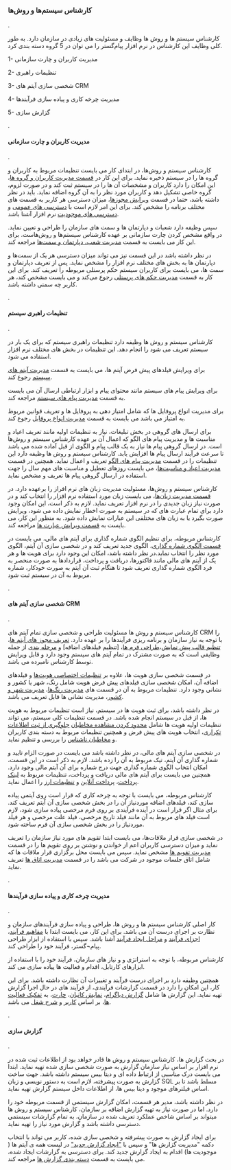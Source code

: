 
### کارشناس سیستم‌ها و روش‌ها
.


کارشناس سیستم ها و روش ها وظایف و مسئولیت های زیادی در سازمان دارد. به طور کلی وظایف این کارشناس در نرم افزار پیام‌گستر را می توان در 5 گروه دسته بندی کرد.

1-	مدیریت کاربران و چارت سازمانی

2-	تنظیمات راهبری

3-	شخصی سازی آیتم های CRM

4-	مدیریت چرخه کاری و پیاده سازی فرآیندها

5-	گزارش سازی 

.
#### مدیریت کاربران و چارت سازمانی
.

کارشناس سیستم و روش‌ها، در ابتدای کار می بایست تنظیمات مربوط به کاربران و گروه ها را در سیستم ذخیره نماید. برای این کار در [قسمت مدیریت کاربران و گروه ها](http://septadocs.1st.co.com/payamgostar/documents/%D9%85%D8%B3%D8%AA%D9%86%D8%AF%D8%A7%D8%AA-%D8%A2%D9%85%D9%88%D8%B2%D8%B4%DB%8C?selectedId=a1dbe416-b043-4d85-f5f7-08d7db063b50&menuItemType=2#)، این امکان را دارد کاربران و مشخصات آن ها را در سیستم ثبت کند و در صورت لزوم، گروه خاصی تشکیل دهد و کاربران مورد نظر را به آن گروه اضافه نماید. باید در نظر داشته باشد، حتما در قسمت [ویرایش مجوزها](http://septadocs.1st.co.com/payamgostar/documents/%D9%85%D8%B3%D8%AA%D9%86%D8%AF%D8%A7%D8%AA-%D8%A2%D9%85%D9%88%D8%B2%D8%B4%DB%8C?selectedId=a1dbe416-b043-4d85-f5f7-08d7db063b50&menuItemType=2#)، میزان دسترسی هر کاربر به قسمت های مختلف برنامه را مشخص کند. برای این امر لازم است با [دسترسی های عمومی](http://septadocs.1st.co.com/payamgostar/documents/%D9%85%D8%B3%D8%AA%D9%86%D8%AF%D8%A7%D8%AA-%D8%A2%D9%85%D9%88%D8%B2%D8%B4%DB%8C?selectedId=a1dbe416-b043-4d85-f5f7-08d7db063b50&menuItemType=2#) و [دسترسی های موجودیت](http://septadocs.1st.co.com/payamgostar/documents/%D9%85%D8%B3%D8%AA%D9%86%D8%AF%D8%A7%D8%AA-%D8%A2%D9%85%D9%88%D8%B2%D8%B4%DB%8C?selectedId=a1dbe416-b043-4d85-f5f7-08d7db063b50&menuItemType=2#) نرم افزار آشنا باشد.

سپس وظیفه دارد شعبات و دپارتمان ها و سمت های سازمان را طراحی و تعیین نماید. در واقع مشخص کردن چارت سازمانی بر عهده کارشناس سیستم‌ها و روش‌هاست. برای این کار می بایست به قسمت [مدیریت شعب، دپارتمان و سمت‌ها](http://septadocs.1st.co.com/payamgostar/documents/%D9%85%D8%B3%D8%AA%D9%86%D8%AF%D8%A7%D8%AA-%D8%A2%D9%85%D9%88%D8%B2%D8%B4%DB%8C?selectedId=a1dbe416-b043-4d85-f5f7-08d7db063b50&menuItemType=2#) مراجعه کند.

در نظر داشته باشد در این قسمت نیز می تواند میزان دسترسی هر یک از سمت‌ها و دپارتمان ها به بخش های مختلف نرم افزار را مشخص نماید. پس از تعریف دپارتمان و سمت ها، می بایست برای کاربران سیستم حکم پرسنلی مربوطه را تعریف کند. برای این کار به قسمت [مدیریت حکم های پرسنلی](http://septadocs.1st.co.com/payamgostar/documents/%D9%85%D8%B3%D8%AA%D9%86%D8%AF%D8%A7%D8%AA-%D8%A2%D9%85%D9%88%D8%B2%D8%B4%DB%8C?selectedId=a1dbe416-b043-4d85-f5f7-08d7db063b50&menuItemType=2#) رجوع می‌کند و می بایست مشخص کند، هر کاربر چه سمتی داشته باشد.

.
#### تنظیمات راهبری سیستم 
.

کارشناس سیستم و روش ها وظیفه دارد تنظیمات راهبری سیستم که برای یک بار در سیستم تعریف می شود را انجام دهد. این تنظیمات در بخش های مختلف نرم افزار استفاده می شود.

برای ویرایش فیلدهای پیش فرض آیتم ها، می بایست به قسمت [مدیریت آیتم های سیستم](http://septadocs.1st.co.com/payamgostar/documents/%D9%85%D8%AF%DB%8C%D8%B1%DB%8C%D8%AA-%D8%A2%DB%8C%D8%AA%D9%85%E2%80%8C%D9%87%D8%A7%DB%8C-%D8%B3%DB%8C%D8%B3%D8%AA%D9%85?selectedId=c6fcb067-33da-43bf-53fd-08d966729247&menuItemType=1&versionId=) رجوع کند.

برای ویرایش پیام های سیستم مانند محتوای پیام و ابزار ارتباطی ارسال آن می بایست به قسمت [مدیریت پیام های سیستم](http://septadocs.1st.co.com/payamgostar/documents/%D9%85%D8%AF%DB%8C%D8%B1%DB%8C%D8%AA-%D9%BE%DB%8C%D8%A7%D9%85%E2%80%8C%D9%87%D8%A7%DB%8C-%D8%B3%DB%8C%D8%B3%D8%AA%D9%85%DB%8C-?selectedId=cb5106db-c482-4da9-5404-08d966729247&menuItemType=1&versionId=) مراجعه کند.

برای مدیریت انواع پروفایل ها که شامل امتیاز دهی به پروفایل ها و تعریف قوانین مربوط به امتیاز می باشد می بایست به قسمت [مدیریت انواع پروفایل](http://septadocs.1st.co.com/payamgostar/documents/%D9%85%D8%B3%D8%AA%D9%86%D8%AF%D8%A7%D8%AA-%D8%A2%D9%85%D9%88%D8%B2%D8%B4%DB%8C?selectedId=a1dbe416-b043-4d85-f5f7-08d7db063b50&menuItemType=2#) رجوع کند.

برای ارسال های گروهی در بخش تبلیغات، نیاز به تنظیمات اولیه مانند تعریف اعیاد و مناسبت ها و مدیریت پیام های الگو که اعمال آن بر عهده کارشناس سیستم و روش‌ها است. در ارسال گروهی پیام ها نیاز به یک قالب پیام و الگوی از قبل آماده شده می باشد تا سرعت فرآیند ارسال پیام ها افزایش یابد. کارشناس سیستم و روش ها وظیفه دارد این تنظیمات را در قسمت [مدیریت پیام های الگو](http://septadocs.1st.co.com/payamgostar/documents/%D9%85%D8%AF%DB%8C%D8%B1%DB%8C%D8%AA-%D9%BE%DB%8C%D8%A7%D9%85%E2%80%8C%D9%87%D8%A7%DB%8C-%D8%A7%D9%84%DA%AF%D9%88-?selectedId=7af631c5-9c84-464f-183f-08d97813eb03&menuItemType=1&versionId=) تعریف و اعمال نماید. همچنین در قسمت [مدیریت اعیاد و مناسبت‌ها](http://septadocs.1st.co.com/payamgostar/documents/%D9%85%D8%AF%DB%8C%D8%B1%DB%8C%D8%AA-%D8%A7%D8%B9%DB%8C%D8%A7%D8%AF-%D9%88-%D9%85%D9%86%D8%A7%D8%B3%D8%A8%D8%AA%E2%80%8C%D9%87%D8%A7?selectedId=ec1d1000-4f20-4e6c-53f6-08d966729247&menuItemType=1&versionId=)، می بایست روزهای تعطیل و مناسبت های مهم سال را جهت استفاده در ارسال گروهی پیام ها تعریف و مشخص نماید.

کارشناس سیستم و روش‌ها، مسئولیت مدیریت زبان های نرم افراز را برعهده دارد. در [قسمت مدیریت زبان‌ها](http://septadocs.1st.co.com/payamgostar/documents/%D8%AA%D8%B9%D8%B1%DB%8C%D9%81-%D8%B2%D8%A8%D8%A7%D9%86-%D8%AC%D8%AF%DB%8C%D8%AF?selectedId=d83cb477-bba1-eb11-a032-ac1f6bc6cd90&menuItemType=1&versionId=)، می بایست زبان مورد استفاده نرم افزار را انتخاب کند و در صورت نیاز زبان جدیدی را در نرم افزار تعریف نماید. لازم به ذکر است، این امکان وجود دارد برای تمام عبارت های که در سیستم به صورت اخطار نمایش داده می شود، ویرایش صورت بگیرد یا به زبان های مختلفی این عبارات نمایش داده شود. به منظور این کار، می بایست به [قسمت ویرایش عبارت ها](http://septadocs.1st.co.com/payamgostar/documents/%D9%88%DB%8C%D8%B1%D8%A7%DB%8C%D8%B4-%D8%B9%D8%A8%D8%A7%D8%B1%D8%AA%E2%80%8C%D9%87%D8%A7%DB%8C-%D9%86%D8%B1%D9%85%E2%80%8C%D8%A7%D9%81%D8%B2%D8%A7%D8%B1?selectedId=d93cb477-bba1-eb11-a032-ac1f6bc6cd90&menuItemType=1&versionId=) مراجعه کند.

کارشناس مربوطه، برای تنظیم الگوی شماره گذاری برای آیتم های مالی، می بایست در[ قسمت الگوی شماره گذاری](http://septadocs.1st.co.com/payamgostar/documents/%D8%AA%D9%86%D8%B8%DB%8C%D9%85-%D8%A7%D9%84%DA%AF%D9%88%DB%8C-%D8%B4%D9%85%D8%A7%D8%B1%D9%87-%DA%AF%D8%B0%D8%A7%D8%B1%DB%8C?selectedId=104f20b7-c1f4-4515-53e8-08d966729247&menuItemType=1&versionId=)، الگوی جدید تعریف کند و در شخصی سازی آن آیتم، الگوی مورد نظر را انتخاب نماید.در نظر داشته باشد، امکان این وجود دارد برای هویت ها و هر یک از آیتم های مالی مانند فاکتور‌ها، دریافت و پرداخت، قراردادها به صورت منحصر به فرد الگوی شماره گذاری تعریف شود تا هنگام ثبت آن آیتم به صورت خودکار، شماره مربوط به آن در سیستم ثبت شود.

.
#### شخصی سازی آیتم های CRM
.

کارشناس سیستم و روش ها مسئولیت طراحی و شخصی سازی تمام آیتم های CRM را با توجه به نیاز سازمان و برنامه ریزی فرآیندها را بر عهده دارد. [تعریف مجوز های آیتم ها](http://septadocs.1st.co.com/payamgostar/documents/%D9%85%D8%B3%D8%AA%D9%86%D8%AF%D8%A7%D8%AA-%D8%A2%D9%85%D9%88%D8%B2%D8%B4%DB%8C?selectedId=a1dbe416-b043-4d85-f5f7-08d7db063b50&menuItemType=2#)، [تنظیم قالب پیش نمایش](http://septadocs.1st.co.com/payamgostar/documents/%D9%85%D8%B3%D8%AA%D9%86%D8%AF%D8%A7%D8%AA-%D8%A2%D9%85%D9%88%D8%B2%D8%B4%DB%8C?selectedId=a1dbe416-b043-4d85-f5f7-08d7db063b50&menuItemType=2#)،[طراحی فرم ها](http://septadocs.1st.co.com/payamgostar/documents/%D9%85%D8%B3%D8%AA%D9%86%D8%AF%D8%A7%D8%AA-%D8%A2%D9%85%D9%88%D8%B2%D8%B4%DB%8C?selectedId=a1dbe416-b043-4d85-f5f7-08d7db063b50&menuItemType=2#)، [تنظیم فیلدهای اضافه] و  [مرحله بندی](http://septadocs.1st.co.com/payamgostar/documents/%D9%85%D8%B3%D8%AA%D9%86%D8%AF%D8%A7%D8%AA-%D8%A2%D9%85%D9%88%D8%B2%D8%B4%DB%8C?selectedId=a1dbe416-b043-4d85-f5f7-08d7db063b50&menuItemType=2#) از جمله وظایفی است که به صورت مشترک در تمام آیتم های سیستم وجود دارد و قابل ویرایش توسط کارشناس نامبرده می باشد.

در قسمت شخصی سازی هویت ها، علاوه بر [تنظیمات اختصاصی هویت‌ها](http://septadocs.1st.co.com/payamgostar/documents/%D9%85%D8%B3%D8%AA%D9%86%D8%AF%D8%A7%D8%AA-%D8%A2%D9%85%D9%88%D8%B2%D8%B4%DB%8C?selectedId=a1dbe416-b043-4d85-f5f7-08d7db063b50&menuItemType=2#) و فیلدهای اضافه آن، امکان شخصی سازی فیلدهای پیش فرض هویت شامل رنگ، شهر یا کشور و نشانی وجود دارد. تنظیمات مربوط به آن در قسمت های [مدیریت رنگ‌ها](http://septadocs.1st.co.com/payamgostar/documents/%D9%85%D8%B3%D8%AA%D9%86%D8%AF%D8%A7%D8%AA-%D8%A2%D9%85%D9%88%D8%B2%D8%B4%DB%8C?selectedId=a1dbe416-b043-4d85-f5f7-08d7db063b50&menuItemType=2#)، [مدیریت شهر و کشور](http://septadocs.1st.co.com/payamgostar/documents/%D9%85%D8%B3%D8%AA%D9%86%D8%AF%D8%A7%D8%AA-%D8%A2%D9%85%D9%88%D8%B2%D8%B4%DB%8C?selectedId=a1dbe416-b043-4d85-f5f7-08d7db063b50&menuItemType=2#)، مدیریت نشانی ها قابل تعریف می باشد.

در نظر داشته باشد، برای ثبت هویت ها در سیستم، نیاز است تنظیمات مربوط به هویت ها، از قبل در سیستم انجام شده باشد. در قسمت تنظیمات کلی سیستم، می تواند تنظیمات اولیه هویت ها شامل [محدود کردن مشاهده مخاطبان](http://septadocs.1st.co.com/payamgostar/documents/%D9%85%D8%B3%D8%AA%D9%86%D8%AF%D8%A7%D8%AA-%D8%A2%D9%85%D9%88%D8%B2%D8%B4%DB%8C?selectedId=a1dbe416-b043-4d85-f5f7-08d7db063b50&menuItemType=2#) [جلوگیری از ثبت اطلاعات تکراری](http://septadocs.1st.co.com/payamgostar/documents/%D9%85%D8%B3%D8%AA%D9%86%D8%AF%D8%A7%D8%AA-%D8%A2%D9%85%D9%88%D8%B2%D8%B4%DB%8C?selectedId=a1dbe416-b043-4d85-f5f7-08d7db063b50&menuItemType=2#)، انتخاب هویت های پیش فرض و همچنین تنظیمات مربوط به دسته بندی کاربران و  [مخاطبان ناشناس](http://septadocs.1st.co.com/payamgostar/documents/%D9%85%D8%B3%D8%AA%D9%86%D8%AF%D8%A7%D8%AA-%D8%A2%D9%85%D9%88%D8%B2%D8%B4%DB%8C?selectedId=a1dbe416-b043-4d85-f5f7-08d7db063b50&menuItemType=2#) را بررسی و تنظیم نماید.

در شخصی سازی آیتم های مالی، در نظر داشته باشد می بایست در صورت الزام تایید و شماره گذاری آن آیتم، تیک مربوط به آن را زده باشد. لازم به ذکر است در این قسمت، امکان انتخاب الگوی شماره گذاری جهت درج شماره برای آن آیتم مالی وجود دارد. 
همچنین می بایست برای آیتم های مالی دریافت و پرداخت،  تنظیمات  مربوط به [لینک پرداخت](http://septadocs.1st.co.com/payamgostar/documents/%D8%AA%D9%86%D8%B8%DB%8C%D9%85%D8%A7%D8%AA-%D9%84%DB%8C%D9%86%DA%A9-%D9%BE%D8%B1%D8%AF%D8%A7%D8%AE%D8%AA-?selectedId=eeb28d71-860a-4244-5475-08d966729247&menuItemType=1&versionId=)، [پرداخت آنلاین](http://septadocs.1st.co.com/payamgostar/documents/%D8%AA%D9%86%D8%B8%DB%8C%D9%85%D8%A7%D8%AA-%D9%BE%D8%B1%D8%AF%D8%A7%D8%AE%D8%AA-%D8%A2%D9%86%D9%84%D8%A7%DB%8C%D9%86-?selectedId=6112c82e-2739-4882-535a-08d966729247&menuItemType=1&versionId=) و [تنظیمات ارز](http://septadocs.1st.co.com/payamgostar/documents/%D8%AA%D9%86%D8%B8%DB%8C%D9%85%D8%A7%D8%AA-%D8%A7%D8%B1%D8%B2?selectedId=16c24dd9-0d7b-476c-c948-08d94a98a2ce&menuItemType=1&versionId=) را اعمال نماید.


کارشناس مربوطه، می بایست با توجه به چرخه کاری که قرار است روی آیتمی پیاده سازی کند، فیلدهای اضافه موردنیاز آن را در بخش شخصی سازی آن آیتم تعریف کند. برای مثال اگر قرار است در آینده فرآیندی بر روی فرم مرخصی پیاده سازی شود، لازم است فیلد های مربوط به آن مانند فیلد تاریخ مرخصی، فیلد علت مرخصی و هر فیلد موردنیاز را در بخش شخصی سازی آن فرم ساخته شود.

در شخصی سازی قرار ملاقات‌ها، می بایست ابتدا تقویم های مورد نیاز سازمان را تعریف نماید و میزان دسترسی کاربران اعم از خواندن و نوشتن بر روی تقویم ها را در قسمت [مدیریت تقویم ها](http://septadocs.1st.co.com/payamgostar/documents/%D9%85%D8%AF%DB%8C%D8%B1%DB%8C%D8%AA-%D8%AA%D9%82%D9%88%DB%8C%D9%85%E2%80%8C%D9%87%D8%A7?selectedId=dcd1eeee-bd4d-440a-540b-08d966729247&menuItemType=1&versionId=) مشخص نماید. سپس می بایست محل برگزاری قرار ملاقات ها که شامل اتاق جلسات موجود در شرکت می باشد را در قسمت [مدیریت اتاق ها](http://septadocs.1st.co.com/payamgostar/documents/%D9%85%D8%AF%DB%8C%D8%B1%DB%8C%D8%AA-%D8%A7%D8%AA%D8%A7%D9%82%E2%80%8C%D9%87%D8%A7?selectedId=0b8c5907-a144-4caf-53f4-08d966729247&menuItemType=1&versionId=) تعریف نماید.

.
#### مدیریت چرخه کاری و پیاده سازی فرآیندها
.

کار اصلی کارشناس سیستم ها و روش ها، طراحی و  پیاده سازی فرآیندهای سازمان و نظارت بر اجرای درست آن می باشد.
برای این کار، می بایست ابتدا با [مفاهیم فرآیند](http://septadocs.1st.co.com/payamgostar/documents/%D9%85%D8%B3%D8%AA%D9%86%D8%AF%D8%A7%D8%AA-%D8%A2%D9%85%D9%88%D8%B2%D8%B4%DB%8C?selectedId=a1dbe416-b043-4d85-f5f7-08d7db063b50&menuItemType=2#)، [اجزای فرآیند](http://septadocs.1st.co.com/payamgostar/documents/%D9%85%D8%B3%D8%AA%D9%86%D8%AF%D8%A7%D8%AA-%D8%A2%D9%85%D9%88%D8%B2%D8%B4%DB%8C?selectedId=a1dbe416-b043-4d85-f5f7-08d7db063b50&menuItemType=2#) و [مراحل ایجاد فرآیند](http://septadocs.1st.co.com/payamgostar/documents/%D9%85%D8%B3%D8%AA%D9%86%D8%AF%D8%A7%D8%AA-%D8%A2%D9%85%D9%88%D8%B2%D8%B4%DB%8C?selectedId=a1dbe416-b043-4d85-f5f7-08d7db063b50&menuItemType=2#) آشنا باشد. سپس با استفاده از ابزار طراحی پیام¬گستر، فرآیند خود را طراحی کند.

کارشناس مربوطه، با توجه به استراتژی و و نیاز های سازمان، فرآیند خود را با استفاده از ابزارهای کارتابل، اقدام و فعالیت ها پیاده سازی می کند.

همچنین وظیفه دارد بر اجرای درست فرآیند و تغییرات آن نظارت داشته باشد. برای این کار، این امکان را دارد در قسمت گزارشات فرآیندی، از فرآیند های در حال اجرا گزارش تهیه نماید. این گزارش ها شامل [گزارش دیاگرام](http://septadocs.1st.co.com/payamgostar/documents/%D9%85%D8%B3%D8%AA%D9%86%D8%AF%D8%A7%D8%AA-%D8%A2%D9%85%D9%88%D8%B2%D8%B4%DB%8C?selectedId=a1dbe416-b043-4d85-f5f7-08d7db063b50&menuItemType=2#)، [نمایش کانبان](http://septadocs.1st.co.com/payamgostar/documents/%D9%85%D8%B3%D8%AA%D9%86%D8%AF%D8%A7%D8%AA-%D8%A2%D9%85%D9%88%D8%B2%D8%B4%DB%8C?selectedId=a1dbe416-b043-4d85-f5f7-08d7db063b50&menuItemType=2#)، [چارت](http://septadocs.1st.co.com/payamgostar/documents/%D9%85%D8%B3%D8%AA%D9%86%D8%AF%D8%A7%D8%AA-%D8%A2%D9%85%D9%88%D8%B2%D8%B4%DB%8C?selectedId=a1dbe416-b043-4d85-f5f7-08d7db063b50&menuItemType=2#)، به [تفکیک فعالیت ها](http://septadocs.1st.co.com/payamgostar/documents/%D9%85%D8%B3%D8%AA%D9%86%D8%AF%D8%A7%D8%AA-%D8%A2%D9%85%D9%88%D8%B2%D8%B4%DB%8C?selectedId=a1dbe416-b043-4d85-f5f7-08d7db063b50&menuItemType=2#)، بر اساس [کاربر](http://septadocs.1st.co.com/payamgostar/documents/%D9%85%D8%B3%D8%AA%D9%86%D8%AF%D8%A7%D8%AA-%D8%A2%D9%85%D9%88%D8%B2%D8%B4%DB%8C?selectedId=a1dbe416-b043-4d85-f5f7-08d7db063b50&menuItemType=2#) و [شرح شغل](http://septadocs.1st.co.com/payamgostar/documents/%D9%85%D8%B3%D8%AA%D9%86%D8%AF%D8%A7%D8%AA-%D8%A2%D9%85%D9%88%D8%B2%D8%B4%DB%8C?selectedId=a1dbe416-b043-4d85-f5f7-08d7db063b50&menuItemType=2#) می باشد.

.
#### گزارش سازی
.

در بحث گزارش ها، کارشناس سیستم و روش ها قادر خواهد بود از اطلاعات ثبت شده در نرم افزار بر اساس نیاز سازمان گزارش به صورت شخصی سازی شده تهیه نماید. ابتدا می بایست درک مناسبی از ارتباط داده ای و دیتا بیس سیستم داشته باشد. جهت ساخت گزارش به صورت پیشرفته، لازم است به دستور نویسی و زبان SQL  مسلط باشد تا بر اساس فیلترهای موجود و دیتا بیس ها، از اطلاعات داخل سیستم گزارش تهیه نماید.

در نظر داشته باشد، مدیر هر قسمت، امکان گزارش سیستمی از قسمت مربوطه خود را دارد. اما در صورت نیاز به تهیه گزارش اضافه بر سازمان، کارشناس سیستم و روش ها میتواند بر اساس شاخص عملکرد تعریف شده در سازمان، به تمام گزارشات سیستمی دسترسی داشته باشد و گزارش مورد نیاز را تهیه نماید.

برای ایجاد گزارش به صورت پیشرفته و شخصی سازی شده، کاربر می تواند با انتخاب دکمه "مدیریت گزارش ها" و سپس با ["ایجاد گزارش جدید"](http://septadocs.1st.co.com/payamgostar/documents/%D9%85%D8%B3%D8%AA%D9%86%D8%AF%D8%A7%D8%AA-%D8%A2%D9%85%D9%88%D8%B2%D8%B4%DB%8C?selectedId=a1dbe416-b043-4d85-f5f7-08d7db063b50&menuItemType=2#) در لیست همه ی آیتم ها ( موجودیت ها) اقدام به ایجاد گزارش جدید کند. برای دسترسی به گزارشات ایجاد شده، می بایست به قسمت [دسته بندی گزارش ها](http://septadocs.1st.co.com/payamgostar/documents/%D9%85%D8%B3%D8%AA%D9%86%D8%AF%D8%A7%D8%AA-%D8%A2%D9%85%D9%88%D8%B2%D8%B4%DB%8C?selectedId=a1dbe416-b043-4d85-f5f7-08d7db063b50&menuItemType=2#) مراجعه کند.
